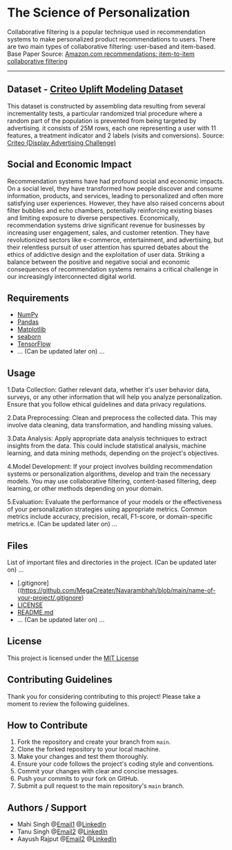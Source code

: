# The Science of Personalization

Collaborative filtering is a popular technique used in recommendation systems to make personalized product recommendations to users. There are two main types of collaborative filtering: user-based and item-based. 
Base Paper Source: [Amazon.com recommendations: item-to-item collaborative filtering](https://ieeexplore.ieee.org/document/1167344)

---

## Dataset - [Criteo Uplift Modeling Dataset](https://ailab.criteo.com/criteo-uplift-prediction-dataset/)

This dataset is constructed by assembling data resulting from several incrementality tests, a particular randomized trial procedure where a random part of the population is prevented from being targeted by advertising. it consists of 25M rows, each one representing a user with 11 features, a treatment indicator and 2 labels (visits and conversions).
Source: [Criteo (Display Advertising Challenge)](https://paperswithcode.com/dataset/criteo)

## Social and Economic Impact

Recommendation systems have had profound social and economic impacts. On a social level, they have transformed how people discover and consume information, products, and services, leading to personalized and often more satisfying user experiences. However, they have also raised concerns about filter bubbles and echo chambers, potentially reinforcing existing biases and limiting exposure to diverse perspectives. Economically, recommendation systems drive significant revenue for businesses by increasing user engagement, sales, and customer retention. They have revolutionized sectors like e-commerce, entertainment, and advertising, but their relentless pursuit of user attention has spurred debates about the ethics of addictive design and the exploitation of user data. Striking a balance between the positive and negative social and economic consequences of recommendation systems remains a critical challenge in our increasingly interconnected digital world.


## Requirements

- [NumPy](https://numpy.org/)
- [Pandas](https://pandas.pydata.org/)
- [Matplotlib](https://matplotlib.org/)
- [seaborn](https://seaborn.pydata.org/)
- [TensorFlow](https://www.tensorflow.org/)
- ...  (Can be updated later on) ...

## Usage

1.Data Collection:
Gather relevant data, whether it's user behavior data, surveys, or any other information that will help you analyze personalization. Ensure that you follow ethical guidelines and data privacy regulations.

2.Data Preprocessing:
Clean and preprocess the collected data. This may involve data cleaning, data transformation, and handling missing values.

3.Data Analysis:
Apply appropriate data analysis techniques to extract insights from the data. This could include statistical analysis, machine learning, and data mining methods, depending on the project's objectives.

4.Model Development:
If your project involves building recommendation systems or personalization algorithms, develop and train the necessary models. You may use collaborative filtering, content-based filtering, deep learning, or other methods depending on your domain.

5.Evaluation:
Evaluate the performance of your models or the effectiveness of your personalization strategies using appropriate metrics. Common metrics include accuracy, precision, recall, F1-score, or domain-specific metrics.e. (Can be updated later on) ...



## Files

List of important files and directories in the project. (Can be updated later on) ...

- [.gitignore]((https://github.com/MegaCreater/Navarambhah/blob/main/name-of-your-project/.gitignore)
- [LICENSE](https://github.com/MegaCreater/Navarambhah/blob/main/name-of-your-project/LICENSE)
- [README.md](https://github.com/MegaCreater/Navarambhah/blob/main/name-of-your-project/README.md)
- ...  (Can be updated later on) ...

## License

This project is licensed under the [MIT License](https://github.com/MegaCreater/Navarambhah/blob/main/name-of-your-project/LICENSE)



## Contributing Guidelines

Thank you for considering contributing to this project! Please take a moment to review the following guidelines.

## How to Contribute

1. Fork the repository and create your branch from `main`.
2. Clone the forked repository to your local machine.
3. Make your changes and test them thoroughly.
4. Ensure your code follows the project's coding style and conventions.
5. Commit your changes with clear and concise messages.
6. Push your commits to your fork on GitHub.
7. Submit a pull request to the main repository's `main` branch.

## Authors / Support 

- Mahi Singh     @[Email1](singhmahi3087@gmail.com)   @[LinkedIn](https://www.linkedin.com/in/mahi-singh)
- Tanu Singh     @[Email2](tanu24255@gmail.com)       @[LinkedIn](https://www.linkedin.com/in/tanu-singh-b6012a252)
- Aayush Rajput  @[Email2](Aayushkumar7787@gmail.com) @[LinkedIn](https://www.linkedin.com/in/aayush-kumar)



